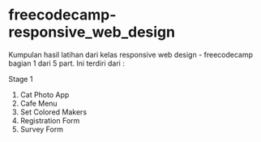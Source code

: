 # freecodecamp-responsive_web_design

Kumpulan hasil latihan dari kelas responsive web design - freecodecamp bagian 1 dari 5 part. Ini terdiri dari :

Stage 1
1. Cat Photo App
2. Cafe Menu
3. Set Colored Makers
4. Registration Form
5. Survey Form
